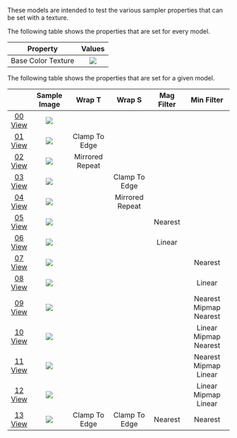 These models are intended to test the various sampler properties that can be set with a texture.  

The following table shows the properties that are set for every model.  

| Property | **Values** |
| :---: | :---: |
| Base Color Texture | [<img src="Figures/Thumbnails/BaseColor_Plane.png" align="middle">](Textures/BaseColor_Plane.png) |

 
The following table shows the properties that are set for a given model.  

|   | Sample Image | Wrap T | Wrap S | Mag Filter | Min Filter |
| :---: | :---: | :---: | :---: | :---: | :---: |
| [00](Texture_Sampler_00.gltf)<br>[View](https://bghgary.github.io/glTF-Assets-Viewer/?folder=16&model=0) | [<img src="Figures/Thumbnails/Texture_Sampler_00.png" align="middle">](Figures/SampleImages/Texture_Sampler_00.png) |   |   |   |   |
| [01](Texture_Sampler_01.gltf)<br>[View](https://bghgary.github.io/glTF-Assets-Viewer/?folder=16&model=1) | [<img src="Figures/Thumbnails/Texture_Sampler_01.png" align="middle">](Figures/SampleImages/Texture_Sampler_01.png) | Clamp To Edge |   |   |   |
| [02](Texture_Sampler_02.gltf)<br>[View](https://bghgary.github.io/glTF-Assets-Viewer/?folder=16&model=2) | [<img src="Figures/Thumbnails/Texture_Sampler_02.png" align="middle">](Figures/SampleImages/Texture_Sampler_02.png) | Mirrored Repeat |   |   |   |
| [03](Texture_Sampler_03.gltf)<br>[View](https://bghgary.github.io/glTF-Assets-Viewer/?folder=16&model=3) | [<img src="Figures/Thumbnails/Texture_Sampler_03.png" align="middle">](Figures/SampleImages/Texture_Sampler_03.png) |   | Clamp To Edge |   |   |
| [04](Texture_Sampler_04.gltf)<br>[View](https://bghgary.github.io/glTF-Assets-Viewer/?folder=16&model=4) | [<img src="Figures/Thumbnails/Texture_Sampler_04.png" align="middle">](Figures/SampleImages/Texture_Sampler_04.png) |   | Mirrored Repeat |   |   |
| [05](Texture_Sampler_05.gltf)<br>[View](https://bghgary.github.io/glTF-Assets-Viewer/?folder=16&model=5) | [<img src="Figures/Thumbnails/Texture_Sampler_05.png" align="middle">](Figures/SampleImages/Texture_Sampler_05.png) |   |   | Nearest |   |
| [06](Texture_Sampler_06.gltf)<br>[View](https://bghgary.github.io/glTF-Assets-Viewer/?folder=16&model=6) | [<img src="Figures/Thumbnails/Texture_Sampler_06.png" align="middle">](Figures/SampleImages/Texture_Sampler_06.png) |   |   | Linear |   |
| [07](Texture_Sampler_07.gltf)<br>[View](https://bghgary.github.io/glTF-Assets-Viewer/?folder=16&model=7) | [<img src="Figures/Thumbnails/Texture_Sampler_07.png" align="middle">](Figures/SampleImages/Texture_Sampler_07.png) |   |   |   | Nearest |
| [08](Texture_Sampler_08.gltf)<br>[View](https://bghgary.github.io/glTF-Assets-Viewer/?folder=16&model=8) | [<img src="Figures/Thumbnails/Texture_Sampler_08.png" align="middle">](Figures/SampleImages/Texture_Sampler_08.png) |   |   |   | Linear |
| [09](Texture_Sampler_09.gltf)<br>[View](https://bghgary.github.io/glTF-Assets-Viewer/?folder=16&model=9) | [<img src="Figures/Thumbnails/Texture_Sampler_09.png" align="middle">](Figures/SampleImages/Texture_Sampler_09.png) |   |   |   | Nearest Mipmap Nearest |
| [10](Texture_Sampler_10.gltf)<br>[View](https://bghgary.github.io/glTF-Assets-Viewer/?folder=16&model=10) | [<img src="Figures/Thumbnails/Texture_Sampler_10.png" align="middle">](Figures/SampleImages/Texture_Sampler_10.png) |   |   |   | Linear Mipmap Nearest |
| [11](Texture_Sampler_11.gltf)<br>[View](https://bghgary.github.io/glTF-Assets-Viewer/?folder=16&model=11) | [<img src="Figures/Thumbnails/Texture_Sampler_11.png" align="middle">](Figures/SampleImages/Texture_Sampler_11.png) |   |   |   | Nearest Mipmap Linear |
| [12](Texture_Sampler_12.gltf)<br>[View](https://bghgary.github.io/glTF-Assets-Viewer/?folder=16&model=12) | [<img src="Figures/Thumbnails/Texture_Sampler_12.png" align="middle">](Figures/SampleImages/Texture_Sampler_12.png) |   |   |   | Linear Mipmap Linear |
| [13](Texture_Sampler_13.gltf)<br>[View](https://bghgary.github.io/glTF-Assets-Viewer/?folder=16&model=13) | [<img src="Figures/Thumbnails/Texture_Sampler_13.png" align="middle">](Figures/SampleImages/Texture_Sampler_13.png) | Clamp To Edge | Clamp To Edge | Nearest | Nearest |
 
